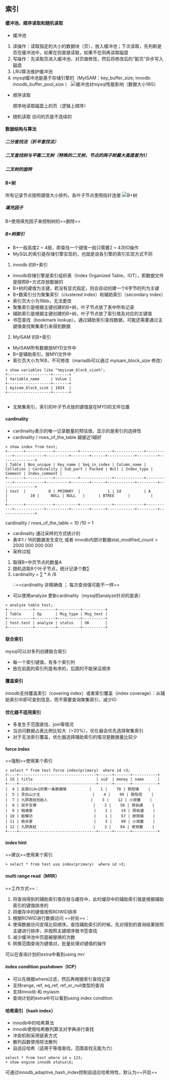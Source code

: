 ## 索引
#### 缓冲池、顺序读取和随机读取
- 缓冲池
1. 读操作：读取指定的大小的数据块（页），放入缓冲池；下次读取，先判断是否在缓冲池中，如果在则直接读取，如果不在则再读取磁盘
2. 写操作：先读取页进入缓冲池，对页做修改，然后将修改后的“脏页”异步写入磁盘
3. LRU算法维护缓冲池
4. mysql缓冲池是基于存储引擎的（MyISAM：key_buffer_size;   innodb: innodb_buffer_pool_size ）
![缓冲池对mysql性能影响（数据大小18G）](pic/%E7%B4%A2%E5%BC%951-%E7%BC%93%E5%86%B2%E6%B1%A0%E5%AF%B9mysql%E6%80%A7%E8%83%BD%E5%BD%B1%E5%93%8D.jpg)

- 顺序读取<p>
顺序地读取磁盘上的页（逻辑上顺序）
- 随机读取
访问的页是不连续的


#### 数据结构与算法
##### 二分查找法（折半查找法）
##### 二叉查找树与平衡二叉树（特殊的二叉树，节点的两子树最大高度差为1）
##### 二叉树的旋转


#### B+树
所有记录节点按照键值大小排列，各叶子节点使用指针连接
![B+树](pic/%E7%B4%A2%E5%BC%952-B%2B%E6%A0%91.png)

##### 填充因子
B+使用填充因子来控制树的==删除==

##### B+树索引
- B+一般高度2 ~ 4层，即查找一个键值一般只需要2 ~ 4次IO操作
- MySQL的索引是存储引擎实现的，也就是说各引擎的索引实现方式不同
1. innodb 的B+索引
- innodb存储引擎是索引组织表（Index Organized Table，IOT），即数据文件是按照B+方式存放数据的
- B+树的键值为主键，若没有显式指定，则会自动创建一个6字节的列为主键
- B+数索引分为聚集索引（clustered index）和辅助索引（secondary index）
- 索引页大小为16kb，无法更改
- 聚集索引是根据主键创建的B+树，叶子节点放了表中所有记录
- 辅助索引是根据主键创建的B+树，叶子节点放了索引值及对应的主键值
- 书签查找（bookmark lookup）。通过辅助索引查找数据，可能还需要通过主键值查找聚集索引来得到数据
2. MyISAM 的B+索引
- MyISAM所有数据放MYD文件中
- B+是辅助索引，放MYI文件中
- 索引页大小为1KB，不可修改（mariadb可以通过 myisam_block_size 修改）

```
> show variables like "%myisam_block_size%";
+-------------------+-------+
| Variable_name     | Value |
+-------------------+-------+
| myisam_block_size | 1024  |
+-------------------+-------+


```

- 无聚集索引，索引的叶子节点放的键值是在MYD的文件位置


#### cardinality
- cardinality表示的唯一记录数量的预估值，显示的是索引的选择性
- cardinality / rows_of_the_table 越接近1越好

```
> show index from test;
+-------+------------+----------+--------------+-------------+-----------+-------------+----------+--------+------+------------+---------+---------------+
| Table | Non_unique | Key_name | Seq_in_index | Column_name | Collation | Cardinality | Sub_part | Packed | Null | Index_type | Comment | Index_comment |
+-------+------------+----------+--------------+-------------+-----------+-------------+----------+--------+------+------------+---------+---------------+
| test  |          0 | PRIMARY  |            1 | Id          | A         |          10 |     NULL | NULL   |      | BTREE      |         |               |
+-------+------------+----------+--------------+-------------+-----------+-------------+----------+--------+------+------------+---------+---------------+

```
cardinality / rows_of_the_table = 10 /10 = 1
- cardinality 通过采样的方式统计的
- 表中1 / 16的数据发生变化  或者 innodb内部计数器stat_modified_count > 2000 000 000 000
- 采样过程
1. 取得B+中页节点的数量A
2. 随机选取8个叶子节点，统计记录个数∑
3.  cardinality = ∑ * A /8<p>
∴==cardinality 非精确值 ； 每次查询值可能不一样==
- 可以使用analyze 更新cardinality（mysql的analyze针对的是表）

```
> analyze table test;
+-----------+---------+----------+----------+
| Table     | Op      | Msg_type | Msg_text |
+-----------+---------+----------+----------+
| test.test | analyze | status   | OK       |
+-----------+---------+----------+----------+

```


#### 联合索引
mysql可以对多列创建联合索引
- 每一个索引键值，有多个索引列
- 放在前面的索引列是有序的，后面的不能保证顺序

#### 覆盖索引
innodb支持覆盖索引（covering index）或者索引覆盖（index coverage）：从辅助索引中即可查到信息，而不需要查询聚集索引，减少IO

#### 优化器不适用索引
- 多发生于范围查找、join等情况
- 当访问数据占表比例比较大（>20%），优化器会优先选择聚集索引
- 对于无法索引覆盖，优化器选择辅助索引的情况是数据量比较少


#### force index
==强制==使用某个索引
```
> select * from test force index(primary)  where id >3;
+----+----------------------------------+------+-------+-----------+
| Id | title                            | uid  | money | name      |
+----+----------------------------------+------+-------+-----------+
|  4 | 这是Uid=1的第一条数据哦          |    1 |    70 | 欧阳锋    |
|  5 | 灵白山少主                       |    4 |    99 | 欧阳克    |
|  7 | 九阴真经创始人                   |    3 |    12 | 小顽童    |
|  8 | 双手互博                         |    2 |    56 | 周伯通    |
|  9 | 销魂掌                           |    2 |    19 | 周伯通    |
| 10 | 蛤蟆功                           |    1 |    57 | 欧阳锋    |
| 11 | 绝杀掌                           |    3 |    99 | 小顽童    |
| 12 | 九阴真经                         |    3 |    84 | 老顽童    |
+----+----------------------------------+------+-------+-----------+

```
#### index hint
==建议==使用某个索引
```
> select * from test use index(primary)  where id >3;
```

#### multi range read（MRR）
==工作方式==：
1. 将查询得到的辅助索引值存放与缓存中，此时缓存中的辅助索引值是根据辅助索引的键值排序的
2. 将缓存中的键值按照ROWID排序
3. 根据ROWID进行数据访问
==好处==：
1. 使得数据访问变得比较顺序。查找辅助索引的时候，先对得到的查询结果按照主键进行排序，并按照主键顺序做书签查找
2. 减少缓冲池中页面被替换的次数
3. 转换范围查询为键值对，批量处理对键值的操作

可以在查询计划的extra中看到using mrr

#### index condition pushdown（ICP）
- 可以先根据where过滤，然后再根据索引查找记录
- 支持range, ref, eq_ref, ref_or_null类型的查询
- 支持innodb 和 myiasm
- 查询计划的extra中可以看到using index condition

#### 哈希索引（hash index）
- innodb中的哈希算法
- innodb使用哈希散列算法对字典进行查找
- 冲突机制采用链表方式
- 散列函数使用除法散列
- 自适应哈希（适用于等值查找，范围查找无能为力）

```
select * from test where id = 123;
> show engine innodb status\G;
```
可通过innodb_adaptive_hash_index控制自适应哈希特性，默认为==开启==
